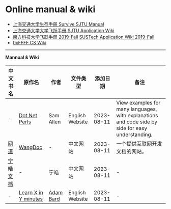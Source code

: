 # Online manual & wiki

-   [上海交通大学生存手册 Survive SJTU Manual](https://survivesjtu.gitbook.io/survivesjtumanual/)
-   [上海交通大学大学飞跃手册 SJTU Application Wiki](https://survivesjtu.github.io/SJTU-Application/#/)
-   [南方科技大学飞跃手册 2019-Fall SUSTech Application Wiki 2019-Fall](https://sustech-application.github.io/2019-Fall/#/)
-   [0xFFFF CS Wiki](https://www.yuque.com/0xffff.one/cs-learning)

---



**Mannual & Wiki**

| 中文书名                             | 原作名                                                | 作者                               | 文件类型        | 添加日期   | 备注                                                         |
| ------------------------------------ | ----------------------------------------------------- | ---------------------------------- | --------------- | ---------- | ------------------------------------------------------------ |
| -                                    | [Dot Net Perls](https://www.dotnetperls.com/)         | Sam Allen                          | English Website | 2023-08-11 | View examples for many languages, with explanations and code side by side for easy understanding. |
| [网道](https://wangdoc.com/)         | [WangDoc](https://wangdoc.com/)                       | -                                  | 中文网站        | 2023-08-11 | 一个提供互联网开发文档的网站。                               |
| [宁皓文档](https://ninghao.co/docs/) | -                                                     | 宁皓                               | 中文网站        | 2023-08-11 | -                                                            |
| -                                    | [Learn X in Y minutes](https://learnxinyminutes.com/) | [Adam Bard](https://adambard.com/) | English Website | 2023-08-11 | -                                                            |